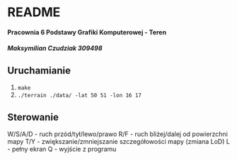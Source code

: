 # README 
#### Pracownia 6 Podstawy Grafiki Komputerowej - Teren
##### Maksymilian Czudziak 309498

## Uruchamianie
1. `make`
2. `./terrain ./data/ -lat 50 51 -lon 16 17`

## Sterowanie
W/S/A/D - ruch przód/tył/lewo/prawo
R/F - ruch bliżej/dalej od powierzchni mapy
T/Y - zwiększanie/zmniejszanie szczegółowości mapy (zmiana LoD)
L - pełny ekran
Q - wyjście z programu
